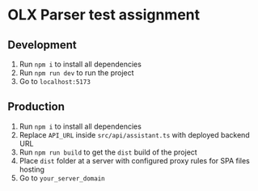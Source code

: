 # OLX Parser test assignment

## Development
1) Run `npm i` to install all dependencies
2) Run `npm run dev` to run the project
3) Go to `localhost:5173`


## Production
1) Run `npm i` to install all dependencies
2) Replace `API_URL` inside `src/api/assistant.ts` with deployed backend URL
3) Run `npm run build` to get the `dist` build of the project
3) Place `dist` folder at a server with configured proxy rules for SPA files hosting
4) Go to `your_server_domain`
